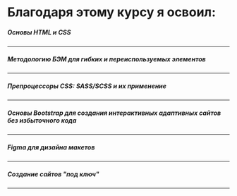 # Благодаря этому курсу я освоил:
#####  Основы HTML и СSS
---
##### Методологию БЭМ для гибких и переиспользуемых элементов
---
##### Препроцессоры CSS: SASS/SCSS и их применение
---
##### Основы Bootstrap для создания интерактивных адаптивных сайтов без избыточного кода
---
##### Figma для дизайна макетов
---
##### Создание сайтов "под ключ"
---
